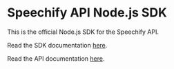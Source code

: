 # Speechify API Node.js SDK

This is the official Node.js SDK for the Speechify API.

Read the SDK documentation [here](https://speechifyinc.github.io/speechify-api-sdks/nodejs).

Read the API documentation [here](https://docs.sws.speechify.com/docs/overview).
